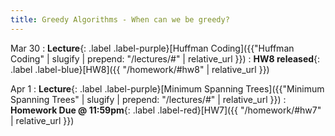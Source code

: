 ```yaml
---
title: Greedy Algorithms - When can we be greedy?
---
```


Mar 30
: **Lecture**{: .label .label-purple}[Huffman Coding]({{"Huffman Coding" | slugify | prepend: "/lectures/#" | relative_url }})
: **HW8 released**{: .label .label-blue}[HW8]({{ "/homework/#hw8" | relative_url }})

Apr 1
: **Lecture**{: .label .label-purple}[Minimum Spanning Trees]({{"Minimum Spanning Trees" | slugify | prepend: "/lectures/#" | relative_url }})
: **Homework Due @ 11:59pm**{: .label .label-red}[HW7]({{ "/homework/#hw7" | relative_url }})
